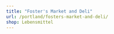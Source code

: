 ```yaml
---
title: "Foster's Market and Deli"
url: /portland/fosters-market-and-deli/
shop: Lebensmittel
---
```

